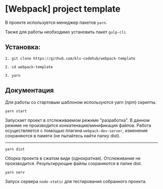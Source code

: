 # [Webpack] project template

В проекте используется менеджер пакетов ```yarn```. 

Также для работы необходимо установить пакет ```gulp-cli``` 

## Установка:

    1. git clone https://github.com/klv-codehub/webpack-template

    2. cd webpack-template

    3. yarn
    
## Документация

Для работы со стартовым шаблоном используются yarn (npm) скрипты.

```yarn start```

Запускает проект в отслеживаемом режиме "разработка". В данном режиме не производится конкатенация/минификация файлов. Работа осуществляется с помощью плагина ```webpack-dev-server```, изменения сохраняются в памяти (не пытайтесь найти папку dist).

---

```yarn dist```

Сборка проекта в сжатом виде (однократная). Отслеживание не производится. Результирующие файлы сохраняются в папке dist.


```yarn serv```

Запуск сервера ```node-static``` для тестирования собранного проекта.
